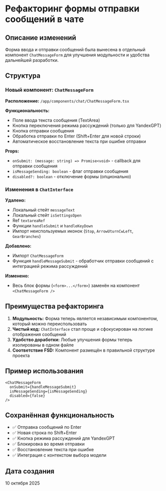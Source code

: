 # Рефакторинг формы отправки сообщений в чате

## Описание изменений

Форма ввода и отправки сообщений была вынесена в отдельный компонент `ChatMessageForm` для улучшения модульности и удобства дальнейшей разработки.

## Структура

### Новый компонент: `ChatMessageForm`

**Расположение:** `/app/components/chat/ChatMessageForm.tsx`

**Функциональность:**
- Поле ввода текста сообщения (TextArea)
- Кнопка переключения режима рассуждений (только для YandexGPT)
- Кнопка отправки сообщения
- Обработка отправки по Enter (Shift+Enter для новой строки)
- Автоматическое восстановление текста при ошибке отправки

**Props:**
- `onSubmit: (message: string) => Promise<void>` - callback для отправки сообщения
- `isMessageSending: boolean` - флаг отправки сообщения
- `disabled?: boolean` - отключение формы (опционально)

### Изменения в `ChatInterface`

**Удалено:**
- Локальный стейт `messageText`
- Локальный стейт `isSettingsOpen`
- Ref `textareaRef`
- Функции `handleSubmit` и `handleKeyDown`
- Импорт неиспользуемых иконок (`Stop`, `ArrowUturnCwLeft`, `GearBranches`)

**Добавлено:**
- Импорт `ChatMessageForm`
- Функция `handleMessageSubmit` - обработчик отправки сообщений с интеграцией режима рассуждений

**Изменено:**
- Весь блок формы (`<form>...</form>`) заменён на компонент `<ChatMessageForm />`

## Преимущества рефакторинга

1. **Модульность:** Форма теперь является независимым компонентом, который можно переиспользовать
2. **Чистый код:** `ChatInterface` стал проще и сфокусирован на логике отображения сообщений
3. **Удобство доработки:** Любые улучшения формы теперь изолированы в одном файле
4. **Соответствие FSD:** Компонент размещён в правильной структуре проекта

## Пример использования

```tsx
<ChatMessageForm
  onSubmit={handleMessageSubmit}
  isMessageSending={isMessageSending}
  disabled={false}
/>
```

## Сохранённая функциональность

- ✅ Отправка сообщений по Enter
- ✅ Новая строка по Shift+Enter
- ✅ Кнопка режима рассуждений для YandexGPT
- ✅ Блокировка во время отправки
- ✅ Восстановление текста при ошибке
- ✅ Интеграция с контекстом выбора модели

## Дата создания

10 октября 2025

